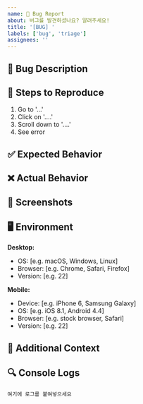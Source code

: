 ```yaml
---
name: 🐛 Bug Report
about: 버그를 발견하셨나요? 알려주세요!
title: '[BUG] '
labels: ['bug', 'triage']
assignees: ''
---
```


## 🐛 Bug Description
<!-- 버그에 대한 명확하고 간결한 설명을 작성해주세요 -->

## 🔄 Steps to Reproduce
<!-- 버그를 재현하는 단계를 작성해주세요 -->
1. Go to '...'
2. Click on '....'
3. Scroll down to '....'
4. See error

## ✅ Expected Behavior
<!-- 정상적으로 동작했을 때의 결과를 설명해주세요 -->

## ❌ Actual Behavior
<!-- 실제로 발생한 결과를 설명해주세요 -->

## 📸 Screenshots
<!-- 가능하다면 스크린샷을 첨부해주세요 -->

## 🖥️ Environment
<!-- 환경 정보를 작성해주세요 -->

**Desktop:**
- OS: [e.g. macOS, Windows, Linux]
- Browser: [e.g. Chrome, Safari, Firefox]
- Version: [e.g. 22]

**Mobile:**
- Device: [e.g. iPhone 6, Samsung Galaxy]
- OS: [e.g. iOS 8.1, Android 4.4]
- Browser: [e.g. stock browser, Safari]
- Version: [e.g. 22]

## 📱 Additional Context
<!-- 버그와 관련된 추가적인 정보가 있다면 작성해주세요 -->

## 🔍 Console Logs
<!-- 브라우저 콘솔에 에러가 있다면 로그를 첨부해주세요 -->

```
여기에 로그를 붙여넣으세요 